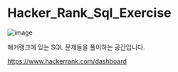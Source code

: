# Hacker_Rank_Sql_Exercise

![image](https://user-images.githubusercontent.com/55734436/112081767-92a56e00-8bc7-11eb-8039-0122f397543b.png)

해커랭크에 있는 SQL 문제들을 풀이하는 공간입니다.

https://www.hackerrank.com/dashboard
